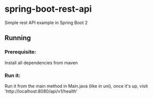 # spring-boot-rest-api
Simple rest API example in Spring Boot 2

## Running
### Prerequisite:
Install all dependencies from maven

### Run it:
Run it from the main method in Main.java (like in uni),
once it's up, visit 'http://localhost:8080/api/v1/health'
